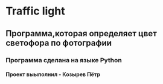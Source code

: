 # Traffic light
## Программа,которая определяет цвет светофора по фотографии
### Программа сделана на языке Python
#### Проект выыполнил - Козырев Пётр
